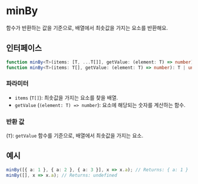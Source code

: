 # minBy

함수가 반환하는 값을 기준으로, 배열에서 최솟값을 가지는 요소를 반환해요.

## 인터페이스

```typescript
function minBy<T>(items: [T, ...T[]], getValue: (element: T) => number): T;
function minBy<T>(items: T[], getValue: (element: T) => number): T | undefined;
```

### 파라미터

- `items` (`T[]`): 최솟값을 가지는 요소를 찾을 배열.
- `getValue` (`(element: T) => number`): 요소에 해당되는 숫자를 계산하는 함수.

### 반환 값

(`T`): `getValue` 함수를 기준으로, 배열에서 최솟값을 가지는 요소.

## 예시

```typescript
minBy([{ a: 1 }, { a: 2 }, { a: 3 }], x => x.a); // Returns: { a: 1 }
minBy([], x => x.a); // Returns: undefined
```
